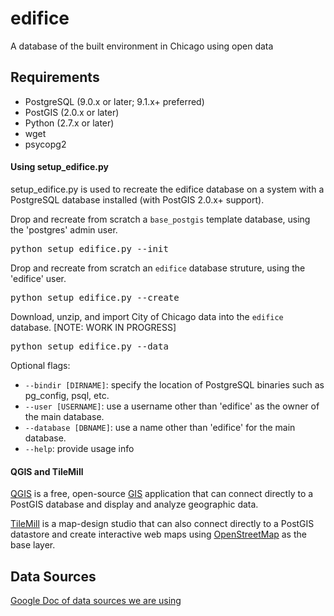 # edifice

A database of the built environment in Chicago using open data

## Requirements

* PostgreSQL (9.0.x or later; 9.1.x+ preferred)
* PostGIS (2.0.x or later)
* Python (2.7.x or later)
* wget
* psycopg2

#### Using setup_edifice.py

setup_edifice.py is used to recreate the edifice database on a system
with a PostgreSQL database installed (with PostGIS 2.0.x+ support).

Drop and recreate from scratch a `base_postgis` template database, using the 'postgres' admin user.

<pre>
python setup_edifice.py --init
</pre>

Drop and recreate from scratch an `edifice` database struture, using the 'edifice' user.
<pre>
python setup_edifice.py --create
</pre>

Download, unzip, and import City of Chicago data into the `edifice` database. [NOTE: WORK IN PROGRESS]
<pre>
python setup_edifice.py --data
</pre>

Optional flags:

* `--bindir [DIRNAME]`: specify the location of PostgreSQL binaries such as pg_config, psql, etc.
* `--user [USERNAME]`: use a username other than 'edifice' as the owner of the main database.
* `--database [DBNAME]`: use a name other than 'edifice' for the main database.
* `--help`: provide usage info

#### QGIS and TileMill

[QGIS](http://qgis.org) is a free, open-source [GIS](http://en.wikipedia.org/wiki/Geographic_information_system) application that can connect directly to a PostGIS database and display and analyze geographic data.

[TileMill](http://mapbox.com/tilemill) is a map-design studio that can also connect directly to a PostGIS datastore and create interactive web maps using [OpenStreetMap](http://openstreetmap.org) as the base layer.

## Data Sources

[Google Doc of data sources we are using](https://docs.google.com/spreadsheet/ccc?key=0AtbqcVh3dkAqdGdlcWd5MzRYcGJkS1RoQTM3Qzd4dUE)
